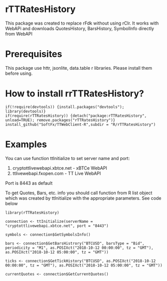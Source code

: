# rTTRatesHistory
This package was created to replace rFdk without using rClr. It works with WebAPi and downloads QuotesHistory, BarsHistory, SymbolInfo directly from WebAPI

# Prerequisites
This package use httr, jsonlite, data.table r libraries. Please install them before using.

# How to install rrTTRatesHistory?
```
if(!require(devtools)) {install.packages("devtools"); library(devtools)}
if(require(rTTRatesHistory)) {detach("package:rTTRatesHistory", unload=TRUE); remove.packages("rTTRatesHistory")}
install_github("SoftFx/TTWebClient-R",subdir = "R/rTTRatesHistory")	 

```

# Examples
 You can use function ttInitialize to set server name and port:
1) cryptottlivewebapi.xbtce.net - xBTCe WebAPI
2) ttlivewebapi.fxopen.com - TT Live WebAPI

Port is 8443 as default

To get Quotes, Bars, etc. info you should call function from R list object which was created by ttInitialize with the appropriate parameters. 
See code below

```
library(rTTRatesHistory)

connection <- ttInitialize(serverName = "cryptottlivewebapi.xbtce.net", port = "8443")

symbols <- connection$GetSymbolsInfo()

bars <- connection$GetBarsHistrory("BTCUSD", barsType = "Bid", periodicity = "M1", as.POSIXct("2018-10-12 00:00:00", tz = "GMT"), as.POSIXct("2018-10-12 05:00:00", tz = "GMT"))

ticks <- connection$GetTickHistory("BTCUSD", as.POSIXct("2018-10-12 00:00:00", tz = "GMT"), as.POSIXct("2018-10-12 05:00:00", tz = "GMT"))

currentQuotes <- connection$GetCurrentQuotes()	 

```
